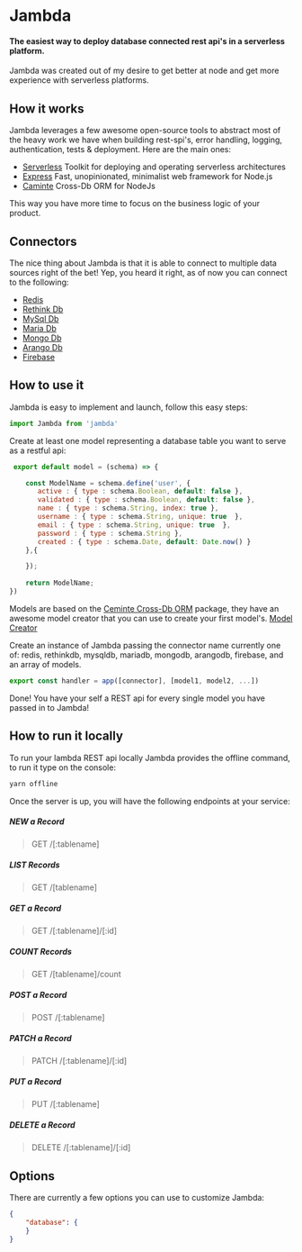 # Jambda
#### The easiest way to deploy database connected rest api's in a serverless platform.

Jambda was created out of my desire to get better at node and get more experience with 
serverless platforms.

## How it works
Jambda leverages a few awesome open-source tools to abstract most of the heavy work 
we have when building rest-spi's, error handling, logging, authentication, tests & 
deployment. Here are the main ones:

* [Serverless](https://serverless.com) Toolkit for deploying and operating serverless architectures
* [Express](https://expressjs.com/) Fast, unopinionated, minimalist web framework for Node.js
* [Caminte](https://github.com/biggora/caminte) Cross-Db ORM for NodeJs

This way you have more time to focus on the business logic of your product.

## Connectors
The nice thing about Jambda is that it is able to connect to multiple data sources 
right of the bet! Yep, you heard it right, as of now you can connect to the following:

* [Redis](https://redis.io/)
* [Rethink Db](https://www.rethinkdb.com/)
* [MySql Db](https://www.mysql.com/)
* [Maria Db](https://mariadb.org/)
* [Mongo Db](https://www.mongodb.com/)
* [Arango Db](https://www.arangodb.com/)
* [Firebase](https://firebase.google.com/)


## How to use it
Jambda is easy to implement and launch, follow this easy steps:

```javascript
import Jambda from 'jambda'
```

Create at least one model representing a database table you want to serve as a restful api:
```javascript
 export default model = (schema) => {

    const ModelName = schema.define('user', {
       active : { type : schema.Boolean, default: false },
       validated : { type : schema.Boolean, default: false },
       name : { type : schema.String, index: true },
       username : { type : schema.String, unique: true  },
       email : { type : schema.String, unique: true  },
       password : { type : schema.String },
       created : { type : schema.Date, default: Date.now() }
    },{

    });
    
    return ModelName;
})
```
Models are based on the [Ceminte Cross-Db ORM](https://github.com/biggora/caminte) package, they have an awesome model 
creator that you can use to create your first model's. [Model Creator](http://www.camintejs.com/en/creator)

Create an instance of Jambda passing the connector name currently one of: redis, rethinkdb, mysqldb, mariadb, mongodb, 
arangodb, firebase, and an array of models.
```javascript
export const handler = app([connector], [model1, model2, ...])
```
Done! You have your self a REST api for every single model you have passed in to Jambda!

## How to run it locally
To run your lambda REST api locally Jambda provides the offline command, to run it type on the console:
```javascript
yarn offline
```
Once the server is up, you will have the following endpoints at your service:

##### NEW a Record
> GET /[:tablename]
##### LIST Records
> GET /[tablename] 
##### GET a Record
> GET /[:tablename]/[:id]
##### COUNT Records
> GET /[tablename]/count
##### POST a Record
> POST /[:tablename]
##### PATCH a Record
> PATCH /[:tablename]/[:id]
##### PUT a Record
> PUT /[:tablename]
##### DELETE a Record
> DELETE /[:tablename]/[:id]

## Options
There are currently a few options you can use to customize Jambda:

```json
{
    "database": {
    }
}
```